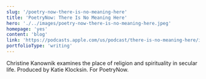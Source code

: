 ```yaml
---
slug: '/poetry-now-there-is-no-meaning-here'
title: 'PoetryNow: There Is No Meaning Here'
hero: './../images/poetry-now-there-is-no-meaning-here.jpeg'
homepage: 'yes'
content: 'blog'
link: 'https://podcasts.apple.com/us/podcast/there-is-no-meaning-here/id1110402018?i=1000459058825'
portfolioType: 'writing'
---
```


Christine Kanownik examines the place of religion and spirituality in secular life. Produced by Katie Klocksin. For PoetryNow.

